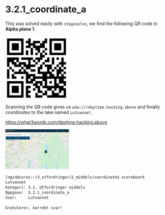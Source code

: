 # 3.2.1_coordinate_a

This was solved easily with `stegosolve`, we find the following QR code in **Alpha plane 1**. 

<img src="https://raw.githubusercontent.com/mklarz/ctf-writeups/main/2020/etterretningstjenesten/cybertalent-winter/3_utfordringer/2_middels/coordinate/a/screenshots/2092a017bd4448e2a2aead102f7fcfb9.png" width="200">

Scanning the QR code gives us `w3w:///daytime.hacking.above` and finially coordinates to the lake named `Lutvannet`.

https://what3words.com/daytime.hacking.above

<img src="https://raw.githubusercontent.com/mklarz/ctf-writeups/main/2020/etterretningstjenesten/cybertalent-winter/3_utfordringer/2_middels/coordinate/a/screenshots/4fa6af714b5f422bbd18a5f5c633a410.png" width="200">

```shell
login@corax:~/3_utfordringer/2_middels/coordinate$ scoreboard Lutvannet
Kategori: 3.2. Utfordringer middels
Oppgave:  3.2.1_coordinate_a
Svar:     Lutvannet

Gratulerer, korrekt svar!
```
